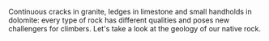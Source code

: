 Continuous cracks in granite, ledges in limestone and small handholds in dolomite: every type of rock has different qualities and poses new challengers for climbers. Let's take a look at the geology of our native rock.

